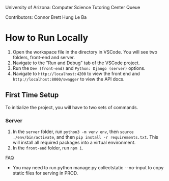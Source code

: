 University of Arizona: Computer Science Tutoring Center Queue

Contributors:
Connor Brett
Hung Le Ba

# How to Run Locally
1. Open the workspace file in the directory in VSCode. You will see two folders, front-end and server.
2. Navigate to the "Run and Debug" tab of the VSCode project.
3. Run the `Dev (front-end)` and `Python: Django (server)` options.
4. Navigate to `http://localhost:4200` to view the front end and `http://localhost:8000/swagger` to view the API docs.

## First Time Setup
To initialize the project, you will have to two sets of commands.
### Server
1. In the `server` folder, run `python3 -m venv env`, then `source ./env/bin/activate`, and then `pip install -r requirements.txt`. This will install all required packages into a virtual environment.
2. In the `front-end` folder, run `npm i`.

FAQ
- You may need to run python manage.py collectstatic --no-input to copy static files for serving in PROD.
